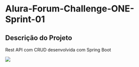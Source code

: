 # Alura-Forum-Challenge-ONE-Sprint-01

## Descrição do Projeto
<p align="justify"> Rest API com CRUD desenvolvida com Spring Boot </p>

<img src="https://img.shields.io/static/v1?label=react&message=framework&color=blue&style=for-the-badge&logo=SPRING BOOT"/>
